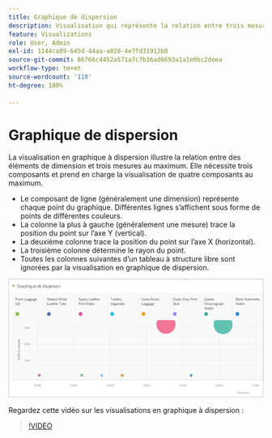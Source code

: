 ```yaml
---
title: Graphique de dispersion
description: Visualisation qui représente la relation entre trois mesures au maximum.
feature: Visualizations
role: User, Admin
exl-id: 1144ca89-645d-44aa-a820-4e7fd31912b8
source-git-commit: 86766c4452a571a7c7b36ad6693a1a1e0bc2deea
workflow-type: tm+mt
source-wordcount: '118'
ht-degree: 100%

---
```


# Graphique de dispersion

La visualisation en graphique à dispersion illustre la relation entre des éléments de dimension et trois mesures au maximum. Elle nécessite trois composants et prend en charge la visualisation de quatre composants au maximum.

* Le composant de ligne (généralement une dimension) représente chaque point du graphique. Différentes lignes s’affichent sous forme de points de différentes couleurs.
* La colonne la plus à gauche (généralement une mesure) trace la position du point sur l’axe Y (vertical).
* La deuxième colonne trace la position du point sur l’axe X (horizontal).
* La troisième colonne détermine le rayon du point.
* Toutes les colonnes suivantes d’un tableau à structure libre sont ignorées par la visualisation en graphique de dispersion.

![Graphique de dispersion](assets/scatter.png)

Regardez cette vidéo sur les visualisations en graphique à dispersion :

>[!VIDEO](https://video.tv.adobe.com/v/334459/?quality=12)

